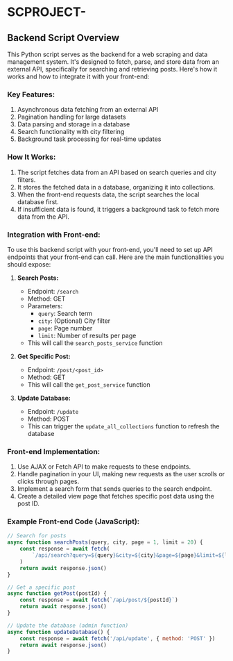# SCPROJECT-

## Backend Script Overview

This Python script serves as the backend for a web scraping and data management system. It's designed to fetch, parse, and store data from an external API, specifically for searching and retrieving posts. Here's how it works and how to integrate it with your front-end:

### Key Features:

1. Asynchronous data fetching from an external API
2. Pagination handling for large datasets
3. Data parsing and storage in a database
4. Search functionality with city filtering
5. Background task processing for real-time updates

### How It Works:

1. The script fetches data from an API based on search queries and city filters.
2. It stores the fetched data in a database, organizing it into collections.
3. When the front-end requests data, the script searches the local database first.
4. If insufficient data is found, it triggers a background task to fetch more data from the API.

### Integration with Front-end:

To use this backend script with your front-end, you'll need to set up API endpoints that your front-end can call. Here are the main functionalities you should expose:

1. **Search Posts:**

   - Endpoint: `/search`
   - Method: GET
   - Parameters:
     - `query`: Search term
     - `city`: (Optional) City filter
     - `page`: Page number
     - `limit`: Number of results per page
   - This will call the `search_posts_service` function

2. **Get Specific Post:**

   - Endpoint: `/post/<post_id>`
   - Method: GET
   - This will call the `get_post_service` function

3. **Update Database:**
   - Endpoint: `/update`
   - Method: POST
   - This can trigger the `update_all_collections` function to refresh the database

### Front-end Implementation:

1. Use AJAX or Fetch API to make requests to these endpoints.
2. Handle pagination in your UI, making new requests as the user scrolls or clicks through pages.
3. Implement a search form that sends queries to the search endpoint.
4. Create a detailed view page that fetches specific post data using the post ID.

### Example Front-end Code (JavaScript):

```javascript
// Search for posts
async function searchPosts(query, city, page = 1, limit = 20) {
	const response = await fetch(
		`/api/search?query=${query}&city=${city}&page=${page}&limit=${limit}`
	)
	return await response.json()
}

// Get a specific post
async function getPost(postId) {
	const response = await fetch(`/api/post/${postId}`)
	return await response.json()
}

// Update the database (admin function)
async function updateDatabase() {
	const response = await fetch('/api/update', { method: 'POST' })
	return await response.json()
}
```
